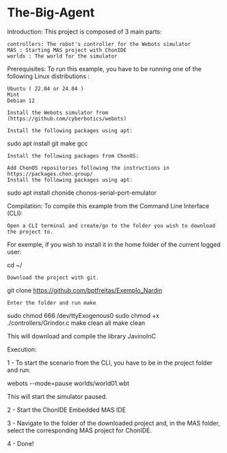 # The-Big-Agent

Introduction:
This project is composed of 3 main parts:

    controllers: The robot's controller for the Webots simulator
    MAS : Starting MAS project with ChonIDE
    worlds : The world for the simulator

Prerequisites:
To run this example, you have to be running one of the following Linux distributions :

    Ubuntu ( 22.04 or 24.04 )
    Mint
    Debian 12

    Install the Webots simulator from (https://github.com/cyberbotics/webots)

    Install the following packages using apt:

sudo apt install git make gcc

    Install the following packages from ChonOS:

    Add ChonOS repositories following the instructions in https://packages.chon.group/
    Install the following packages using apt:

sudo apt install chonide chonos-serial-port-emulator

Compilation:
To compile this example from the Command Line Interface (CLI):

    Open a CLI terminal and create/go to the folder you wish to download the project to.

For exemple, if you wish to install it in the home folder of the current logged user:

cd ~/

    Download the project with git.

git clone https://github.com/bptfreitas/Exemplo_Nardin

    Enter the folder and run make

sudo chmod 666 /dev/ttyExogenous0
sudo chmod +x ./controllers/Grindor.c
make clean all
make clean

This will download and compile the library JavinoInC

Execution:

1 - To start the scenario from the CLI, you have to be in the project folder and run:

webots --mode=pause worlds/world01.wbt

This will start the simulator paused.

2 - Start the ChonIDE Embedded MAS IDE

3 - Navigate to the folder of the downloaded project and, in the MAS folder, select the corresponding MAS project for ChonIDE.

4 - Done! 

